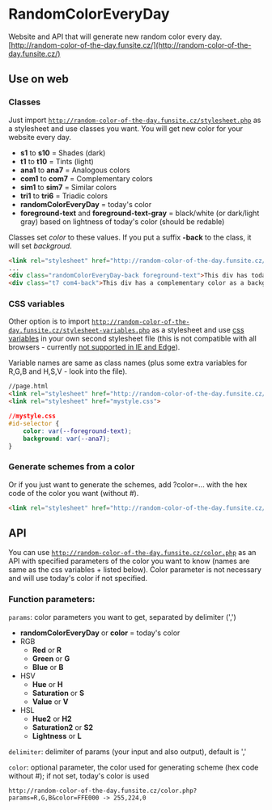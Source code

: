 # RandomColorEveryDay
Website and API that will generate new random color every day.
[http://random-color-of-the-day.funsite.cz/](http://random-color-of-the-day.funsite.cz/)


## Use on web
### Classes
Just import <a href="http://random-color-of-the-day.funsite.cz/stylesheet.php" target="_blank">`http://random-color-of-the-day.funsite.cz/stylesheet.php`</a> as a stylesheet and use classes you want. You will get new color for your website every day. 
* **s1** to **s10** = Shades (dark)
* **t1** to **t10** = Tints (light)
* **ana1** to **ana7** = Analogous colors
* **com1** to **com7** = Complementary colors
* **sim1** to **sim7** = Similar colors
* **tri1** to **tri6** = Triadic colors
* **randomColorEveryDay** = today's color
* **foreground-text** and **foreground-text-gray** = black/white (or dark/light gray) based on lightness of today's color (should be redable)

Classes set *color* to these values. If you put a suffix **-back** to the class, it will set *backgroud*.
```html
<link rel="stylesheet" href="http://random-color-of-the-day.funsite.cz/stylesheet.php">
...
<div class="randomColorEveryDay-back foreground-text">This div has today's color as a background and black or white text (based on today's color).</div>
<div class="t7 com4-back">This div has a complementary color as a background and a light text (tint 7).</div>
```

### CSS variables
Other option is to import <a href="http://random-color-of-the-day.funsite.cz/stylesheet-variables.php" target="_blank">`http://random-color-of-the-day.funsite.cz/stylesheet-variables.php`</a> as a stylesheet and use [css variables](https://developer.mozilla.org/en-US/docs/Web/CSS/Using_CSS_variables) in your own second stylesheet file (this is not compatible with all browsers - currently [not supported in IE and Edge](http://caniuse.com/#search=CSS%20Variables)).

Variable names are same as class names (plus some extra variables for R,G,B and H,S,V - look into the file).
```html
//page.html
<link rel="stylesheet" href="http://random-color-of-the-day.funsite.cz/stylesheet-variables.php">
<link rel="stylesheet" href="mystyle.css">
```
```css
//mystyle.css
#id-selector {
	color: var(--foreground-text);
	background: var(--ana7);
}
```

### Generate schemes from a color
Or if you just want to generate the schemes, add ?color=... with the hex code of the color you want (without #).
```html
<link rel="stylesheet" href="http://random-color-of-the-day.funsite.cz/stylesheet.php?color=FFE000">
```

## API
You can use <a href="http://random-color-of-the-day.funsite.cz/color.php" target="_blank">`http://random-color-of-the-day.funsite.cz/color.php`</a> as an API with specified parameters of the color you want to know (names are same as the css variables + listed below). Color parameter is not necessary and will use today's color if not specified.
### Function parameters:
`params`: color parameters you want to get, separated by delimiter (',')
* **randomColorEveryDay** or **color** = today's color
* RGB
	* **Red** or **R** 
	* **Green** or **G** 
	* **Blue** or **B** 
* HSV 
	* **Hue** or **H** 
	* **Saturation** or **S** 
	* **Value** or **V** 
* HSL 
	* **Hue2** or **H2** 
	* **Saturation2** or **S2** 
	* **Lightness** or **L** 
	
`delimiter`: delimiter of params (your input and also output), default is ','

`color`: optional parameter, the color used for generating scheme (hex code without #); if not set, today's color is used

```
http://random-color-of-the-day.funsite.cz/color.php?params=R,G,B&color=FFE000 -> 255,224,0
```
